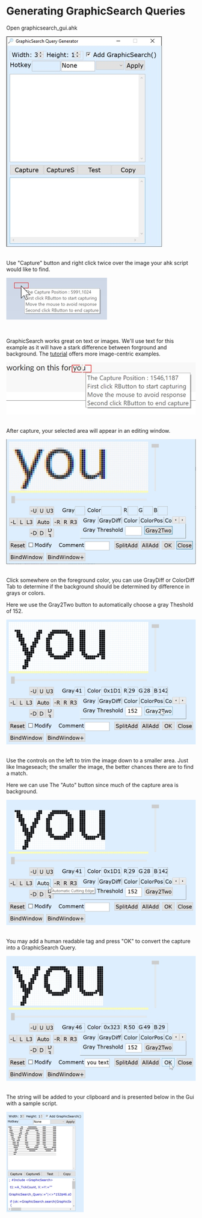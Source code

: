 # Generating GraphicSearch Queries

Open graphicsearch_gui.ahk

![GraphicSearch main GUI](assets/gui_window.jpg)

<br>
Use "Capture" button and right click twice over the image your ahk script would like to find.

![GraphicSearch capture](assets/gui_capture.jpg)

<br>

GraphicSearch works great on text or images. We'll use text for this example as it will have a stark difference between forground and background. The [tutorial](/tutorial) offers more image-centric examples.

![GraphicSearch capture](assets/gui_capturetext.jpg)

<br>
After capture, your selected area will appear in an editing window.

![GraphicSearch edit capture](assets/gui_editcapture.jpg)

<br>
Click somewhere on the foreground color, you can use GrayDiff or ColorDiff Tab to determine if the background should be determined by difference in grays or colors.

Here we use the Gray2Two button to automatically choose a gray Theshold of 152.

![GraphicSearch edit capture](assets/gui_editthreshold.jpg)

<br>
Use the controls on the left to trim the image down to a smaller area. Just like Imageseach; the smaller the image, the better chances there are to find a match.

Here we can use The "Auto" button since much of the capture area is background.

![GraphicSearch edit capture](assets/gui_edittrim.jpg)

<br>
You may add a human readable tag and press "OK" to convert the capture into a GraphicSearch Query.

![GraphicSearch edit capture](assets/gui_edittag.jpg)

<br>
The string will be added to your clipboard and is presented below in the Gui with a sample script.

![GraphicSearch edit capture](assets/gui_finalquery.jpg)
